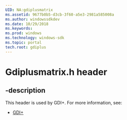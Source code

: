 ```yaml
---
UID: NA:gdiplusmatrix
ms.assetid: 9677b0b5-d3cb-3f60-a5e3-2981a585008a
ms.author: windowssdkdev
ms.date: 10/29/2018
ms.keywords: 
ms.prod: windows
ms.technology: windows-sdk
ms.topic: portal
tech.root: gdiplus
---
```


# Gdiplusmatrix.h header


## -description


This header is used by GDI+. For more information, see:

- [GDI+](../_gdiplus)
